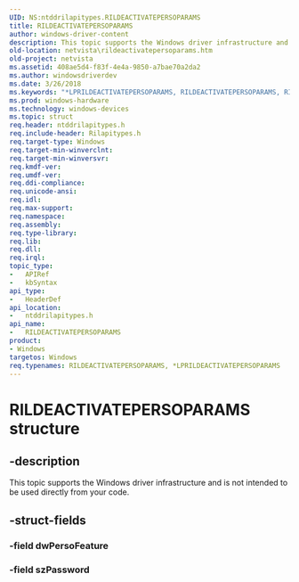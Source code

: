 ```yaml
---
UID: NS:ntddrilapitypes.RILDEACTIVATEPERSOPARAMS
title: RILDEACTIVATEPERSOPARAMS
author: windows-driver-content
description: This topic supports the Windows driver infrastructure and is not intended to be used directly from your code.
old-location: netvista\rildeactivatepersoparams.htm
old-project: netvista
ms.assetid: 408ae5d4-f83f-4e4a-9850-a7bae70a2da2
ms.author: windowsdriverdev
ms.date: 3/26/2018
ms.keywords: "*LPRILDEACTIVATEPERSOPARAMS, RILDEACTIVATEPERSOPARAMS, RILDEACTIVATEPERSOPARAMS structure [Network Drivers Starting with Windows Vista], netvista.rildeactivatepersoparams, ntddrilapitypes/RILDEACTIVATEPERSOPARAMS"
ms.prod: windows-hardware
ms.technology: windows-devices
ms.topic: struct
req.header: ntddrilapitypes.h
req.include-header: Rilapitypes.h
req.target-type: Windows
req.target-min-winverclnt: 
req.target-min-winversvr: 
req.kmdf-ver: 
req.umdf-ver: 
req.ddi-compliance: 
req.unicode-ansi: 
req.idl: 
req.max-support: 
req.namespace: 
req.assembly: 
req.type-library: 
req.lib: 
req.dll: 
req.irql: 
topic_type:
-	APIRef
-	kbSyntax
api_type:
-	HeaderDef
api_location:
-	ntddrilapitypes.h
api_name:
-	RILDEACTIVATEPERSOPARAMS
product:
- Windows
targetos: Windows
req.typenames: RILDEACTIVATEPERSOPARAMS, *LPRILDEACTIVATEPERSOPARAMS
---
```


# RILDEACTIVATEPERSOPARAMS structure


## -description


This topic supports the Windows driver infrastructure and is not intended to be used directly from your code.


## -struct-fields




### -field dwPersoFeature


### -field szPassword

